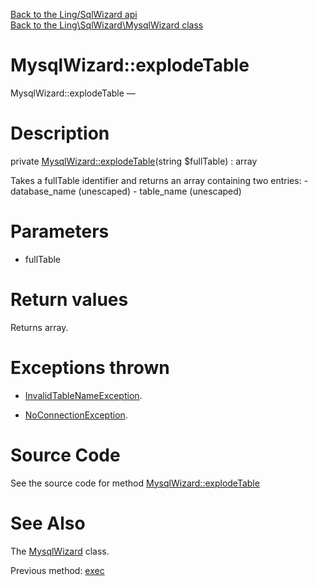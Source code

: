 [Back to the Ling/SqlWizard api](https://github.com/lingtalfi/SqlWizard/blob/master/doc/api/Ling/SqlWizard.md)<br>
[Back to the Ling\SqlWizard\MysqlWizard class](https://github.com/lingtalfi/SqlWizard/blob/master/doc/api/Ling/SqlWizard/MysqlWizard.md)


MysqlWizard::explodeTable
================



MysqlWizard::explodeTable — 




Description
================


private [MysqlWizard::explodeTable](https://github.com/lingtalfi/SqlWizard/blob/master/doc/api/Ling/SqlWizard/MysqlWizard/explodeTable.md)(string $fullTable) : array




Takes a fullTable identifier and returns an array containing two entries:
     - database_name         (unescaped)
     - table_name            (unescaped)




Parameters
================


- fullTable

    


Return values
================

Returns array.


Exceptions thrown
================

- [InvalidTableNameException](https://github.com/lingtalfi/SimplePdoWrapper/blob/master/doc/api/Ling/SimplePdoWrapper/Exception/InvalidTableNameException.md).&nbsp;

- [NoConnectionException](https://github.com/lingtalfi/SqlWizard/blob/master/doc/api/Ling/SqlWizard/Exception/NoConnectionException.md).&nbsp;







Source Code
===========
See the source code for method [MysqlWizard::explodeTable](https://github.com/lingtalfi/SqlWizard/blob/master/MysqlWizard.php#L712-L719)


See Also
================

The [MysqlWizard](https://github.com/lingtalfi/SqlWizard/blob/master/doc/api/Ling/SqlWizard/MysqlWizard.md) class.

Previous method: [exec](https://github.com/lingtalfi/SqlWizard/blob/master/doc/api/Ling/SqlWizard/MysqlWizard/exec.md)<br>


